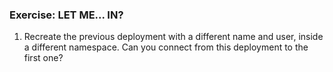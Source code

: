 ### Exercise: LET ME... IN?

1. Recreate the previous deployment with a different name and user, inside a different namespace.
Can you connect from this deployment to the first one?
